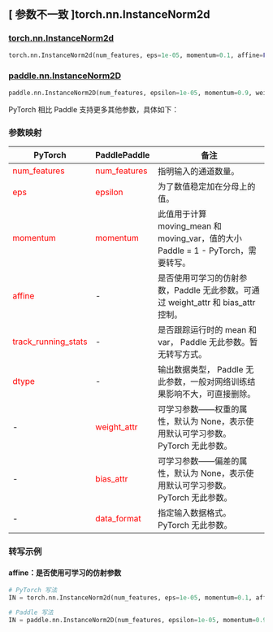 ## [ 参数不一致 ]torch.nn.InstanceNorm2d

### [torch.nn.InstanceNorm2d](https://pytorch.org/docs/stable/generated/torch.nn.InstanceNorm2d.html#torch.nn.InstanceNorm2d)

```python
torch.nn.InstanceNorm2d(num_features, eps=1e-05, momentum=0.1, affine=False, track_running_stats=False, device=None, dtype=None)
```

### [paddle.nn.InstanceNorm2D](https://www.paddlepaddle.org.cn/documentation/docs/zh/develop/api/paddle/nn/InstanceNorm2D_cn.html#instancenorm2d)
```python
paddle.nn.InstanceNorm2D(num_features, epsilon=1e-05, momentum=0.9, weight_attr=None, bias_attr=None, data_format="NCL", name=None)
```

PyTorch 相比 Paddle 支持更多其他参数，具体如下：
### 参数映射

| PyTorch       | PaddlePaddle | 备注                                                   |
| ------------- | ------------ | ------------------------------------------------------ |
| <font color='red'> num_features </font>   | <font color='red'> num_features </font>   | 指明输入的通道数量。               |
| <font color='red'> eps  </font>         |    <font color='red'> epsilon  </font>         | 为了数值稳定加在分母上的值。             |
| <font color='red'> momentum </font>             | <font color='red'> momentum </font>  | 此值用于计算 moving_mean 和 moving_var，值的大小 Paddle = 1 - PyTorch，需要转写。               |
| <font color='red'> affine </font>             | -  | 是否使用可学习的仿射参数，Paddle 无此参数。可通过 weight_attr 和 bias_attr 控制。              |
| <font color='red'> track_running_stats </font>           |  -            | 是否跟踪运行时的 mean 和 var， Paddle 无此参数。暂无转写方式。  |
| <font color='red'> dtype </font>           |  -            | 输出数据类型， Paddle 无此参数，一般对网络训练结果影响不大，可直接删除。 |
| -           |  <font color='red'> weight_attr </font>            | 可学习参数——权重的属性，默认为 None，表示使用默认可学习参数。 PyTorch 无此参数。 |
| -           |  <font color='red'> bias_attr </font>            | 可学习参数——偏差的属性，默认为 None，表示使用默认可学习参数。 PyTorch 无此参数。 |
| -           |  <font color='red'> data_format </font>            | 指定输入数据格式。 PyTorch 无此参数。 |


### 转写示例
#### affine：是否使用可学习的仿射参数
```python
# PyTorch 写法
IN = torch.nn.InstanceNorm2d(num_features, eps=1e-05, momentum=0.1, affine=False)

# Paddle 写法
IN = paddle.nn.InstanceNorm2D(num_features, epsilon=1e-05, momentum=0.9, weight_attr=False, bias_attr=False)
```

